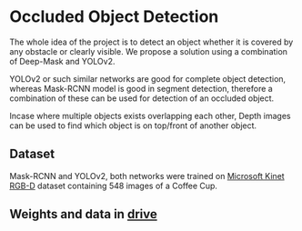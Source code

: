 # Occluded Object Detection

The whole idea of the project is to detect an object whether it is covered by any obstacle or clearly visible. We propose a solution using a combination of Deep-Mask and YOLOv2.

YOLOv2 or such similar networks are good for complete object detection, whereas Mask-RCNN model is good in segment detection, therefore a combination of these can be used for detection of an occluded object.

Incase where multiple objects exists overlapping each other, Depth images can be used to find which object is on top/front of another object.

## Dataset

Mask-RCNN and YOLOv2, both networks were trained on [Microsoft Kinet RGB-D](http://rgbd-dataset.cs.washington.edu/index.html) dataset containing 548 images of a Coffee Cup.


## Weights and data in [drive](https://drive.google.com/drive/folders/1el40zrXsojGhmhtIqRa2c_Wjm6uC9HuY?usp=share_link)
